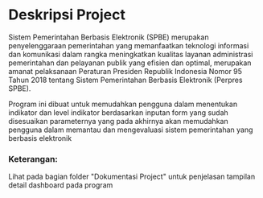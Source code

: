 # Deskripsi Project

Sistem Pemerintahan Berbasis Elektronik (SPBE) merupakan penyelenggaraan pemerintahan yang memanfaatkan teknologi informasi dan komunikasi dalam rangka meningkatkan kualitas layanan administrasi pemerintahan dan pelayanan publik yang efisien dan optimal, merupakan amanat pelaksanaan Peraturan Presiden Republik Indonesia Nomor 95 Tahun 2018 tentang Sistem Pemerintahan Berbasis Elektronik (Perpres SPBE).

Program ini dibuat untuk memudahkan pengguna dalam menentukan indikator dan level indikator berdasarkan inputan form yang sudah disesuaikan parameternya yang pada akhirnya akan memudahkan pengguna dalam memantau dan mengevaluasi sistem pemerintahan yang berbasis elektronik

### Keterangan:
Lihat pada bagian folder "Dokumentasi Project" untuk penjelasan tampilan detail dashboard pada program
